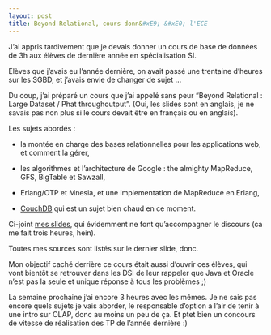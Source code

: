 ```yaml
---
layout: post
title: Beyond Relational, cours donn&#xE9; &#xE0; l'ECE
---
```

<p>J’ai appris tardivement que je devais donner un cours de base de données de 3h aux élèves de dernière année en spécialisation SI.</p>

<p>Elèves que j’avais eu l’année dernière, on avait passé une trentaine d’heures sur les SGBD, et j’avais envie de changer de sujet …</p>

<p>Du coup, j’ai préparé un cours que j’ai appelé sans peur “Beyond Relational : Large Dataset / Phat throughoutput”. (Oui, les slides sont en anglais, je ne savais pas non plus si le cours devait être en français ou en anglais).</p>

<p>Les sujets abordés :</p>

<ul>
<li><p>la montée en charge des bases relationnelles pour les applications web, et comment la gérer,</p></li>
<li><p>les algorithmes et l’architecture de Google : the almighty MapReduce, GFS, BigTable et Sawzall,</p></li>
<li><p>Erlang/OTP et Mnesia, et une implementation de MapReduce en Erlang,</p></li>
<li><p><a href="http://www.couchdb.com/">CouchDB</a> qui est un sujet bien chaud en ce moment.</p></li>
</ul>

<p>Ci-joint <a href="http://cestari.files.wordpress.com/2010/01/beyondrelational.pdf">mes slides</a>, qui évidemment ne font qu’accompagner le discours (ca me fait trois heures, hein).</p>

<p>Toutes mes sources sont listés sur le dernier slide, donc.</p>

<p>Mon objectif caché derrière ce cours était aussi d’ouvrir ces élèves, qui vont bientôt se retrouver dans les DSI de leur rappeler que Java et Oracle n’est pas la seule et unique réponse à tous les problèmes ;)</p>

<p>La semaine prochaine j’ai encore 3 heures avec les mêmes. Je ne sais pas encore quels sujets je vais aborder, le responsable d’option a l’air de tenir à une intro sur OLAP, donc au moins un peu de ça. Et ptet bien un concours de vitesse de réalisation des TP de l’année dernière :)</p>      
